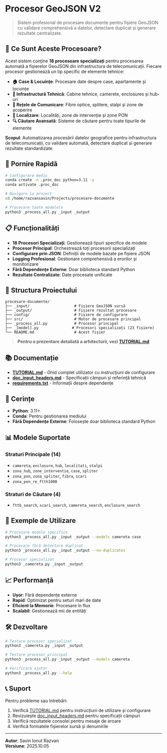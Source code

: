 # Procesor GeoJSON V2

> Sistem profesional de procesare documente pentru fișiere GeoJSON cu validare comprehensivă a datelor, detectare duplicat și generare rezultate centralizate.

## 🎯 Ce Sunt Aceste Procesoare?

Acest sistem conține **18 procesoare specializați** pentru procesarea automată a fișierelor GeoJSON din infrastructura de telecomunicații. Fiecare procesor gestionează un tip specific de elemente tehnice:

- **🏠 Case & Locuințe**: Procesare date despre case, apartamente și locuințe
- **📡 Infrastructură Tehnică**: Cabine tehnice, camerete, enclosures și hub-uri
- **🔌 Rețele de Comunicare**: Fibre optice, splitere, stalpi și zone de acoperire
- **📍 Localizare**: Localități, zone de intervenție și zone PON
- **🔍 Căutare Avansată**: Sisteme de căutare pentru toate tipurile de elemente

**Scopul**: Automatizarea procesării datelor geografice pentru infrastructura de telecomunicații, cu validare automată, detectare duplicat și generare rezultate standardizate.

## 🚀 Pornire Rapidă

```bash
# Configurare mediu
conda create -n .proc_doc python=3.11 -y
conda activate .proc_doc

# Navigare la proiect
cd /home/razvansavin/Projects/procesare-documente

# Procesare toate modelele
python3 _process_all.py _input _output
```

## 📋 Funcționalități

- **18 Procesori Specializați**: Gestionează tipuri specifice de modele
- **Procesor Principal**: Orchestrează toți procesorii specializați
- **Configurare prin JSON**: Definiții de modele bazate pe fișiere JSON
- **Logging Profesional**: Gestionare comprehensivă a erorilor și monitorizare
- **Fără Dependențe Externe**: Doar biblioteca standard Python
- **Rezultate Centralizate**: Date procesate unificate

## 📁 Structura Proiectului

```
procesare-documente/
├── _input/                    # Fișiere GeoJSON sursă
├── _output/                   # Fișiere rezultat procesare
├── config/                    # Fișiere de configurare
├── src/                       # Motor de procesare principal
├── _process_all.py            # Procesor principal
├── _[model].py               # Procesori specializați (23 fișiere)
└── README.md                  # Acest fișier
```

> **Pentru o prezentare detaliată a arhitecturii, vezi [TUTORIAL.md](TUTORIAL.md)**

## 📚 Documentație

- **[TUTORIAL.md](TUTORIAL.md)** - Ghid complet utilizator cu instrucțiuni de configurare
- **[doc_input_headers.md](doc_input_headers.md)** - Specificații câmpuri și referință tehnică
- **[requirements.txt](requirements.txt)** - Informații despre dependențe

## 🔧 Cerințe

- **Python**: 3.11+
- **Conda**: Pentru gestionarea mediului
- **Fără Dependențe Externe**: Folosește doar biblioteca standard Python

## 📊 Modele Suportate

### Straturi Principale (14)
- `camereta`, `enclosure`, `hub`, `localitati`, `stalpi`
- `zona_hub`, `zone_interventie`, `case`, `spliter`
- `zona_pon`, `zona_spliter`, `fibra`, `scari`
- `zona_pon_re_ftth1000`

### Straturi de Căutare (4)
- `fttb_search`, `scari_search`, `camereta_search`, `enclosure_search`

## 🎯 Exemple de Utilizare

```bash
# Procesare modele specifice
python3 _process_all.py _input _output --models camereta case

# Procesare fără detectare duplicat
python3 _process_all.py _input _output --no-duplicates

# Procesor specializat
python3 _camereta.py _input _output
```

## 📈 Performanță

- **Ușor**: Fără dependențe externe
- **Rapid**: Optimizat pentru seturi mari de date
- **Eficient la Memorie**: Procesare în flux
- **Scalabil**: Gestionează mii de entități

## 🛠️ Dezvoltare

```bash
# Testare procesor specializat
python3 _camereta.py _input _output

# Testare procesor principal
python3 _process_all.py _input _output --models camereta

# Verificare ajutor
python3 _process_all.py --help
```

## 📞 Suport

Pentru probleme sau întrebări:
1. Verifică [TUTORIAL.md](TUTORIAL.md) pentru instrucțiuni de utilizare și configurare
2. Revizuiește [doc_input_headers.md](doc_input_headers.md) pentru specificații câmpuri
3. Verifică rezultatele consolei pentru mesaje de eroare
4. Verifică formatele fișierelor sursă și denumirile

---

**Autor**: Savin Ionut Razvan  
**Versiune**: 2025.10.05  